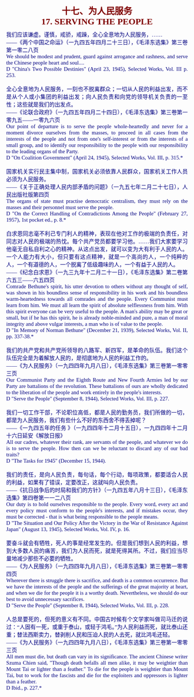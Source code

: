 <td>&#13;
			<p align="center" style="margin: 10px 5px"><b>&#13;
			<font size="5" color="#800000">十七、为人民服务<br/>&#13;
			<font face="Times New Roman">17. SERVING THE PEOPLE</font></font></b></p></td>&#13;
			

<td>&#13;
			<p align="justify" style="margin: 10px 5px">&#13;
			<font color="#000080" face="Times New Roman">&#13;
			<span style="font-size: 11pt">我们应该谦虚。谨慎，戒骄，戒躁，全心全意地为人民服务，……<br/>&#13;
			――《两个中国之命运》（一九四五年四月二十三日），《毛泽东选集》第三卷第一零二八页<br/>&#13;
			We should be modest and prudent, guard against arrogance and &#13;
			rashness, and serve the Chinese people heart and soul....<br/>&#13;
			D "China's Two Possible Destinies" (April 23, 1945), Selected Works, &#13;
			Vol. III p. 253.<br/>&#13;
			<br/>&#13;
			全心全意地为人民服务，一刻也不脱离群众；一切从人民的利益出发，而不是从个人或小集团的利益出发；向人民负责和向党的领导机关负责的一至性；这些就是我们的出发点。 &#13;
			<br/>&#13;
			――《论联合政府》（一九四五年四月二十四日），《毛泽东选集》第三卷第一零九五――一零九六页<br/>&#13;
			Our point of departure is to serve the people whole-heartedly and &#13;
			never for a moment divorce ourselves from the masses, to proceed in &#13;
			all cases from the interests of the people and not from one's &#13;
			self-interest or from the interests of a small group, and to &#13;
			identify our responsibility to the people with our responsibility to &#13;
			the leading organs of the Party.<br/>&#13;
			D "On Coalition Government" (April 24, 1945), Selected Works, Vol. &#13;
			III, p. 315.*<br/>&#13;
			<br/>&#13;
			国家机关实行民主集中制，国家机关必须依靠人民群众，国家机关工作人员必须为人民服务。<br/>&#13;
			――《关于正确处理人民内部矛盾的问题》（一九五七年二月二十七日），人民出版社版第四页<br/>&#13;
			The organs of state must practise democratic centralism, they must &#13;
			rely on the masses and their personnel must serve the people.<br/>&#13;
			D "On the Correct Handling of Contradictions Among the People" &#13;
			(February 27, 1957), 1st pocket ed., p. 8.*<br/>&#13;
			<br/>&#13;
			白求恩同志毫不利己专门利人的精神，表现在他对工作的极端的负责任，对同志对人民的极端的热忱。每个共产党员都要学习他。……我们大家要学习他毫无自私自利之心的精神。从这点出发，就可以变为大有利于人民的人。一个人能力有大小，但只要有这点精神，就是一个高尚的人，一个纯粹的人，一个有道德的人，一个脱离了低级趣味的人，一个有益于人民的人。<br/>&#13;
			――《纪念白求恩》（一九三九年十二月二十一日），《毛泽东选集》第二卷第六五三――六五四页<br/>&#13;
			Comrade Bethune's spirit, his utter devotion to others without any &#13;
			thought of self, was shown in his boundless sense of responsibility &#13;
			in his work and his boundless warm-heartedness towards all comrades &#13;
			and the people. Every Communist must learn from him. We must all &#13;
			learn the spirit of absolute selflessness from him. With this spirit &#13;
			everyone can be very useful to the people. A man's ability may be &#13;
			great or small, but if he has this spirit, he is already noble-minded &#13;
			and pure, a man of moral integrity and above vulgar interests, a man &#13;
			who is of value to the people.<br/>&#13;
			D "In Memory of Norman Bethune" (December 21, 1939), Selected Works, &#13;
			Vol. II, pp. 337-38.*<br/>&#13;
			<br/>&#13;
			我们的共产党和共产党所领导的八路军、新四军，是革命的队伍。我们这个队伍完全是为着解放人民的，是彻底地为人民的利益工作的。<br/>&#13;
			――《为人民服务》（一九四四年九月八日），《毛泽东选集》第三卷第一零零三页<br/>&#13;
			Our Communist Party and the Eighth Route and New Fourth Armies led &#13;
			by our Party are battalions of the revolution. These battalions of &#13;
			ours are wholly dedicated to the liberation of the people and work &#13;
			entirely in the people's interests.<br/>&#13;
			D "Serve the People" (September 8, 1944), Selected Works, Vol. III, &#13;
			p. 227.<br/>&#13;
			<br/>&#13;
			我们一切工作干部，不论职位高低，都是人民的勤务员，我们所做的一切，都是为人民服务，我们有些什么不好的东西舍不得丢掉呢？<br/>&#13;
			――《一九四五年的任务 》（一九四四年十二月十五日），一九四四年十二月十六日延安《解放日报》<br/>&#13;
			All our cadres, whatever their rank, are servants of the people, and &#13;
			whatever we do is to serve the people. How then can we be reluctant &#13;
			to discard any of our bad traits?<br/>&#13;
			D "The Tasks for 1945" (December 15, 1944).<br/>&#13;
			<br/>&#13;
			我们的责任，是向人民负责，每句话，每个行动，每项政策，都要适合人民的利益，如果有了错误，定要改正，这就叫向人民负责。<br/>&#13;
			――《抗日战争后的时局和我们的方针》（一九四五年八月十三日），《毛泽东选集》第四卷第一一二八页<br/>&#13;
			Our duty is to hold ourselves responsible to the people. Every word, &#13;
			every act and every policy must conform to the people's interests, &#13;
			and if mistakes occur, they must be corrected - that is what being &#13;
			responsible to the people means.<br/>&#13;
			D "The Situation and Our Policy After the Victory in the War of &#13;
			Resistance Against Japan" (August 13, 1945), Selected Works, Vol. &#13;
			IV, p. 16.<br/>&#13;
			<br/>&#13;
			要奋斗就会有牺牲，死人的事是经常发生的。但是我们想到人民的利益，想到大多数人民的痛苦，我们为人民而死，就是死得其所。不过，我们应当尽量地减少那些不必要的牺牲。<br/>&#13;
			――《为人民服务》（一九四四年九月八日），《毛泽东选集》第三卷第一零零四页<br/>&#13;
			Wherever there is struggle there is sacrifice, and death is a common &#13;
			occurrence. But we have the interests of the people and the &#13;
			sufferings of the great majority at heart, and when we die for the &#13;
			people it is a worthy death. Nevertheless, we should do our best to &#13;
			avoid unnecessary sacrifices.<br/>&#13;
			D "Serve the People" (September 8, 1944), Selected Works, Vol. III, &#13;
			p. 228.<br/>&#13;
			<br/>&#13;
			人总是要死的，但死的意义有不同。中国古时候有个文学家叫做司马迁的说过：“人固有一死，或重于泰山，或轻于鸿毛。”为人民利益而死，就比泰山还重；替法西斯卖力，替剥削人民和压迫人民的人去死，就比鸿毛还轻。<br/>&#13;
			――《为人民服务》（一九四四年九月八日），《毛泽东选集》第三卷第一零零三页<br/>&#13;
			All men must die, but death can vary in its significance. The &#13;
			ancient Chinese writer Szuma Chien said, "Though death befalls all &#13;
			men alike, it may be weightier than Mount Tai or lighter than a &#13;
			feather." To die for the people is weightier than Mount Tai, but to &#13;
			work for the fascists and die for the exploiters and oppressors is &#13;
			lighter than a feather.<br/>&#13;
			D Ibid., p. 227.*</span></font></p></td>&#13;
		